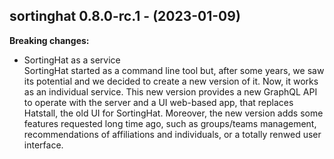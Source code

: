 ## sortinghat 0.8.0-rc.1 - (2023-01-09)

**Breaking changes:**

 * SortingHat as a service\
   SortingHat started as a command line tool but, after some years, we
   saw its potential and we decided to create a new version of it. Now,
   it works as an individual service.  This new version provides a new
   GraphQL API to operate with the server and a UI web-based app, that
   replaces Hatstall, the old UI for SortingHat.  Moreover, the new
   version adds some features requested long time ago, such as
   groups/teams management, recommendations of affiliations and
   individuals, or a totally renwed user interface.

